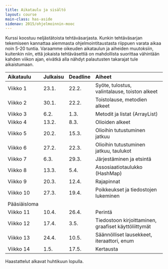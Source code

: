 ```yaml
---
title: Aikataulu ja sisältö
layout: course
main-class: has-aside
sidenav: 2015/ohjelmoinnin-mooc
---
```


Kurssi koostuu neljästätoista tehtäväsarjasta. 
Kunkin tehtäväsarjan tekemiseen kannattaa aiemmasta ohjelmointitaustasta riippuen varata aikaa noin 5-20 tuntia. 
Varaamme oikeuden aikataulun ja aiheiden muutoksiin, kuitenkin niin, että jokaista tehtäväsettiä on mahdollista suorittaa vähintään kahden viikon ajan, eivätkä alla nähdyt palautusten takarajat tule aikaistumaan.

Aikataulu  | Julkaisu  | Deadline | Aiheet
:--------- |:--------- |:-------- |:-------
Viikko 1   | 23.1.     | 22.2.     |  Syöte, tulostus, valintalause, toiston alkeet
Viikko 2   | 30.1.     | 22.2.     |  Toistolause, metodien alkeet
Viikko 3   | 6.2.      | 1.3.      |  Metodit ja listat (ArrayList)
Viikko 4   | 13.2.     | 8.3.      |  Olioiden alkeet
Viikko 5   | 20.2.     | 15.3.     |  Olioihin tutustuminen jatkuu
Viikko 6   | 27.2.     | 22.3.     |  Olioihin tutustuminen jatkuu, taulukot
Viikko 7   | 6.3.      | 29.3.     |  Järjestäminen ja etsintä
Viikko 8   | 13.3.     | 5.4.      |  Assosiaatio&shy;taulukko (HashMap)
Viikko 9   | 20.3.     | 12.4.     |  Rajapinnat
Viikko 10  | 27.3.     | 19.4.     |  Poikkeukset ja tiedostojen lukeminen
Pääsiäisloma |||
Viikko 11  | 10.4.     | 26.4.     |  Perintä
Viikko 12  | 17.4.     | 3.5.      |  Tiedostoon kirjoittaminen, graafiset käyttöliittymät
Viikko 13  | 24.4.     | 10.5.     |  Säännölliset lausekkeet, iteraattori, enum
Viikko 14  | 1.5.      | 17.5.     |  Kertausta

Haastattelut alkavat huhtikuun lopulla.
